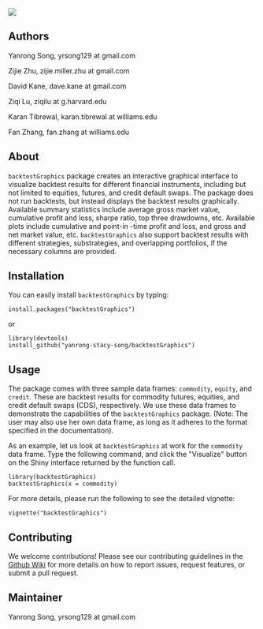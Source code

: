 ![](bg1.png)

Authors
--------------------------------------------------------

Yanrong Song, yrsong129 at gmail.com

Zijie Zhu, zijie.miller.zhu at gmail.com

David Kane, dave.kane at gmail.com

Ziqi Lu, ziqilu at g.harvard.edu

Karan Tibrewal, karan.tibrewal at williams.edu

Fan Zhang, fan.zhang at williams.edu

About
-----------------------------------------------------------------------

`backtestGraphics` package creates an interactive graphical interface to visualize backtest results
for different financial instruments, including but not limited to equities, futures, and credit default swaps. The package does
not run backtests, but instead displays the backtest results graphically. Available summary statistics include average gross market value, cumulative profit and loss, sharpe ratio, top three drawdowns, etc. Available plots include cumulative and point-in -time profit and loss, and gross and net market value, etc. `backtestGraphics` also support backtest results with different strategies, substrategies, and overlapping portfolios, if the necessary columns are provided. 

Installation
----------------------------------------------------------------------------------------------------
You can easily install `backtestGraphics` by typing:

    install.packages("backtestGraphics")
or

    library(devtools)
    install_github("yanrong-stacy-song/backtestGraphics")

Usage
----------------------------------------------------------------------------------------------------
The package comes with three sample data frames: `commodity`, `equity`, and `credit`. These are backtest results for commodity futures, equities, and credit default swaps (CDS), respectively. We use these data frames to demonstrate the capabilities of the `backtestGraphics` package. (Note: The user may also use her own data frame, as long as it adheres to the format specified in the documentation).

As an example, let us look at `backtestGraphics` at work for the `commodity` data frame. Type the following command, and click the "Visualize" button on the Shiny interface returned by the function call. 


    library(backtestGraphics)
    backtestGraphics(x = commodity)
    
For more details, please run the following to see the detailed vignette:

    vignette("backtestGraphics")
    
Contributing
----------------------------------------------------------------------------------------------------
We welcome contributions! Please see our contributing guidelines in the [Github Wiki](https://github.com/yanrong-stacy-song/backtestGraphics/wiki/Contributing-Guide) for more details on how to report issues, request features, or submit a pull request.


Maintainer
----------------------------------------------------------------------------------------------------
Yanrong Song, yrsong129 at gmail.com

